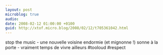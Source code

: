 ```yaml
---
layout: post
microblog: true
audio: 
date: 2008-02-12 01:00:00 +0100
guid: http://xtof.micro.blog/2008/02/12/t705361042.html
---
```

stop the music - une nouvelle voisine endormie (et mignonne !) sonne à la porte - vraiment temps de vivre ailleurs #tooloud #respect
